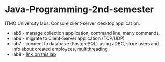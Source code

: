 # Java-Programming-2nd-semester
ITMO University labs. Console client-server desktop application.
* lab5 - manage collection application, command line, many commands.
* lab6 - migrate to Client-Server application (TCP/UDP)
* lab7 - connect to database (PostgreSQL) using JDBC, store users and info about created employees, multithreading
* lab8 - [link on this lab](https://github.com/wizarsi/Swing-GUI-desktop-application)
